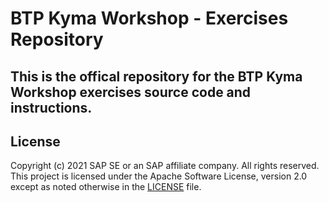 # BTP Kyma Workshop - Exercises Repository

## This is the offical repository for the BTP Kyma Workshop exercises source code and instructions.

## License
Copyright (c) 2021 SAP SE or an SAP affiliate company. All rights reserved. This project is licensed under the Apache Software License, version 2.0 except as noted otherwise in the [LICENSE](LICENSES/Apache-2.0.txt) file.
